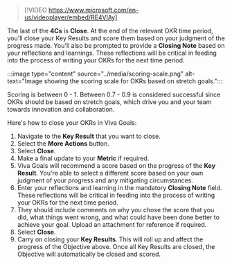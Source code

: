 
> [!VIDEO https://www.microsoft.com/en-us/videoplayer/embed/RE4VlAy]

The last of the **4Cs** is **Close**. At the end of the relevant OKR time period, you'll close your Key Results and score them based on your judgment of the progress made. You'll also be prompted to provide a **Closing Note** based on your reflections and learnings. These reflections will be critical in feeding into the process of writing your OKRs for the next time period.

:::image type="content" source="../media/scoring-scale.png" alt-text="Image showing the scoring scale for OKRs based on stretch goals.":::

Scoring is between 0 - 1. Between 0.7 - 0.9 is considered successful since OKRs should be based on stretch goals, which drive you and your team towards innovation and collaboration.

Here's how to close your OKRs in Viva Goals:

1. Navigate to the **Key Result** that you want to close.
1. Select the **More Actions** button.
1. Select **Close**.
1. Make a final update to your **Metric** if required.
1. Viva Goals will recommend a score based on the progress of the **Key Result**. You're able to select a different score based on your own judgment of your progress and any mitigating circumstances.
1. Enter your reflections and learning in the mandatory **Closing Note** field. These reflections will be critical in feeding into the process of writing your OKRs for the next time period.
1. They should include comments on why you chose the score that you did, what things went wrong, and what could have been done better to achieve your goal. Upload an attachment for reference if required.
1. Select **Close**.
1. Carry on closing your **Key Results**. This will roll up and affect the progress of the Objective above. Once all Key Results are closed, the Objective will automatically be closed and scored.
